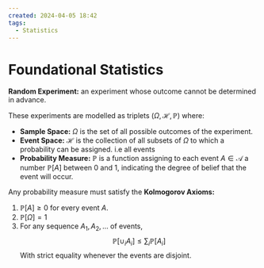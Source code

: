 ```yaml
---
created: 2024-04-05 18:42
tags:
  - Statistics
---
```


# Foundational Statistics

**Random Experiment:** an experiment whose outcome cannot be determined in advance.

These experiments are modelled as triplets $(\Omega, \mathcal{H}, \mathbb{P})$ where:
- **Sample Space:** $\Omega$ is the set of all possible outcomes of the experiment.
- **Event Space:** $\mathcal{H}$ is the collection of all subsets of $\Omega$ to which a probability can be assigned. i.e all events
- **Probability Measure:**  $\mathbb{P}$ is a function assigning to each event $A \in \mathcal{A}$ a number $\mathbb{P}[A]$ between 0 and 1, indicating the degree of belief that the event will occur.

Any probability measure must satisfy the **Kolmogorov Axioms:**
1. $\mathbb{P}[A] \geq 0$ for every event $A$.
2. $\mathbb{P}[\Omega] = 1$
3. For any sequence $A_1, A_2, \dots$ of events, $$\mathbb{P}[\cup_i A_i] \leq \sum_{i} \mathbb{P}[A_i]$$ With strict equality whenever the events are disjoint.


 